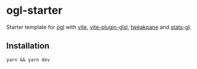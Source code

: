 # ogl-starter

Starter template for [ogl](https://github.com/oframe/ogl) with [vite](https://vitejs.dev/), [vite-plugin-glsl](https://www.npmjs.com/package/vite-plugin-glsl), [tweakpane](https://cocopon.github.io/tweakpane/) and [stats-gl](https://github.com/RenaudRohlinger/stats-gl).

## Installation

```
yarn && yarn dev
```
